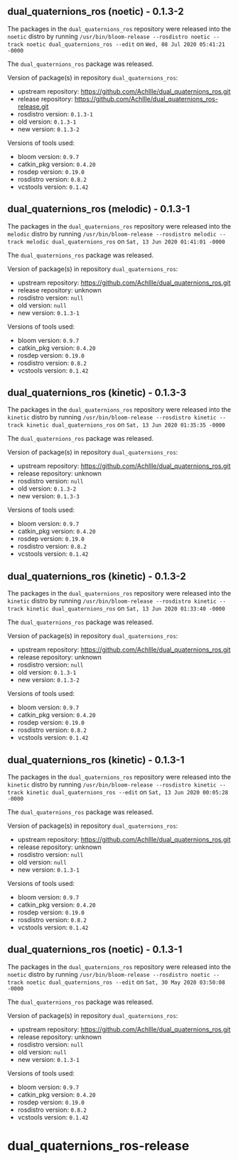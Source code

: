 ## dual_quaternions_ros (noetic) - 0.1.3-2

The packages in the `dual_quaternions_ros` repository were released into the `noetic` distro by running `/usr/bin/bloom-release --rosdistro noetic --track noetic dual_quaternions_ros --edit` on `Wed, 08 Jul 2020 05:41:21 -0000`

The `dual_quaternions_ros` package was released.

Version of package(s) in repository `dual_quaternions_ros`:

- upstream repository: https://github.com/Achllle/dual_quaternions_ros.git
- release repository: https://github.com/Achllle/dual_quaternions_ros-release.git
- rosdistro version: `0.1.3-1`
- old version: `0.1.3-1`
- new version: `0.1.3-2`

Versions of tools used:

- bloom version: `0.9.7`
- catkin_pkg version: `0.4.20`
- rosdep version: `0.19.0`
- rosdistro version: `0.8.2`
- vcstools version: `0.1.42`


## dual_quaternions_ros (melodic) - 0.1.3-1

The packages in the `dual_quaternions_ros` repository were released into the `melodic` distro by running `/usr/bin/bloom-release --rosdistro melodic --track melodic dual_quaternions_ros` on `Sat, 13 Jun 2020 01:41:01 -0000`

The `dual_quaternions_ros` package was released.

Version of package(s) in repository `dual_quaternions_ros`:

- upstream repository: https://github.com/Achllle/dual_quaternions_ros.git
- release repository: unknown
- rosdistro version: `null`
- old version: `null`
- new version: `0.1.3-1`

Versions of tools used:

- bloom version: `0.9.7`
- catkin_pkg version: `0.4.20`
- rosdep version: `0.19.0`
- rosdistro version: `0.8.2`
- vcstools version: `0.1.42`


## dual_quaternions_ros (kinetic) - 0.1.3-3

The packages in the `dual_quaternions_ros` repository were released into the `kinetic` distro by running `/usr/bin/bloom-release --rosdistro kinetic --track kinetic dual_quaternions_ros` on `Sat, 13 Jun 2020 01:35:35 -0000`

The `dual_quaternions_ros` package was released.

Version of package(s) in repository `dual_quaternions_ros`:

- upstream repository: https://github.com/Achllle/dual_quaternions_ros.git
- release repository: unknown
- rosdistro version: `null`
- old version: `0.1.3-2`
- new version: `0.1.3-3`

Versions of tools used:

- bloom version: `0.9.7`
- catkin_pkg version: `0.4.20`
- rosdep version: `0.19.0`
- rosdistro version: `0.8.2`
- vcstools version: `0.1.42`


## dual_quaternions_ros (kinetic) - 0.1.3-2

The packages in the `dual_quaternions_ros` repository were released into the `kinetic` distro by running `/usr/bin/bloom-release --rosdistro kinetic --track kinetic dual_quaternions_ros` on `Sat, 13 Jun 2020 01:33:40 -0000`

The `dual_quaternions_ros` package was released.

Version of package(s) in repository `dual_quaternions_ros`:

- upstream repository: https://github.com/Achllle/dual_quaternions_ros.git
- release repository: unknown
- rosdistro version: `null`
- old version: `0.1.3-1`
- new version: `0.1.3-2`

Versions of tools used:

- bloom version: `0.9.7`
- catkin_pkg version: `0.4.20`
- rosdep version: `0.19.0`
- rosdistro version: `0.8.2`
- vcstools version: `0.1.42`


## dual_quaternions_ros (kinetic) - 0.1.3-1

The packages in the `dual_quaternions_ros` repository were released into the `kinetic` distro by running `/usr/bin/bloom-release --rosdistro kinetic --track kinetic dual_quaternions_ros --edit` on `Sat, 13 Jun 2020 00:05:28 -0000`

The `dual_quaternions_ros` package was released.

Version of package(s) in repository `dual_quaternions_ros`:

- upstream repository: https://github.com/Achllle/dual_quaternions_ros.git
- release repository: unknown
- rosdistro version: `null`
- old version: `null`
- new version: `0.1.3-1`

Versions of tools used:

- bloom version: `0.9.7`
- catkin_pkg version: `0.4.20`
- rosdep version: `0.19.0`
- rosdistro version: `0.8.2`
- vcstools version: `0.1.42`


## dual_quaternions_ros (noetic) - 0.1.3-1

The packages in the `dual_quaternions_ros` repository were released into the `noetic` distro by running `/usr/bin/bloom-release --rosdistro noetic --track noetic dual_quaternions_ros --edit` on `Sat, 30 May 2020 03:50:08 -0000`

The `dual_quaternions_ros` package was released.

Version of package(s) in repository `dual_quaternions_ros`:

- upstream repository: https://github.com/Achllle/dual_quaternions_ros.git
- release repository: unknown
- rosdistro version: `null`
- old version: `null`
- new version: `0.1.3-1`

Versions of tools used:

- bloom version: `0.9.7`
- catkin_pkg version: `0.4.20`
- rosdep version: `0.19.0`
- rosdistro version: `0.8.2`
- vcstools version: `0.1.42`


# dual_quaternions_ros-release